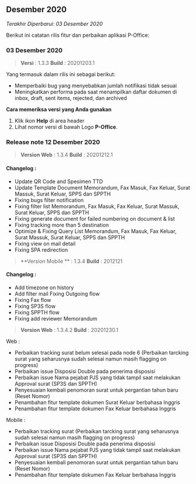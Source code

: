﻿## Desember 2020

*Terakhir Diperbarui: 03 Desember 2020*

Berikut ini catatan rilis fitur dan perbaikan aplikasi P-Office:

### 03 Desember 2020
>**Versi** : 1.3.3
>**Build** : 20201203.1

Yang termasuk dalam rilis ini sebagai berikut:
- Memperbaiki bug yang menyebabkan jumlah notifikasi tidak sesuai
- Meningkatkan performa pada saat menampilkan daftar dokumen di inbox, draft, sent items, rejected, dan archived

**Cara memeriksa versi yang Anda gunakan**

1. Klik ikon **Help** di area header
2. Lihat nomor versi di bawah Logo **P-Office**.


### Release note 12 Desember 2020

>**Version Web** : 1.3.4
>**Build** : 20201212.1 

#### Changelog :
- Update QR Code and Spesimen TTD
- Update Template Document Memorandum, Fax Masuk, Fax Keluar, Surat Massuk, Surat Keluar, SPPS dan SPPTH
- Fixing bugs filter notification
- Fixing filter list Memorandum, Fax Masuk, Fax Keluar, Surat Massuk, Surat Keluar, SPPS dan SPPTH
- Fixing generate document for failed numbering on document & list
- Fixing tracking more than 5 destination
- Optimize & Fixing Query List Memorandum, Fax Masuk, Fax Keluar, Surat Massuk, Surat Keluar, SPPS dan SPPTH
- Fixing view on mail detail
- Fixing SPA redirection

>**Version Mobile ** : 1.3.4 
>**Build** : 2012121  

#### Changelog : 
- Add timezone on history 
- Add filter mail Fixing Outgoing flow 
- Fixing Fax flow 
- Fixing SP3S flow 
- Fixing SPPTH flow 
- Fixing add reviewer Memorandum

>**Version Web** : 1.3.4.2
>**Build** : 20201230.1 

Web :
- Perbaikan tracking surat belum selesai pada node 6  (Perbaikan tarcking surat yang seharusnya sudah selesai namun masih flagging on progress)
- Perbaikan issue Disposisi Double pada penerima disposisi
- Perbaikan issue Nama pejabat PJS yang tidak tampil saat melakukan Approval surat (SP3S dan SPPTH)
- Penyesuaian kembali penomoran surat untuk pergantian tahun baru (Reset Nomor)
- Penambahan fitur template dokumen Surat Keluar berbahasa Inggris
- Penambahan fitur template dokumen Fax Keluar berbahasa Inggris
 
Mobile :
- Perbaikan tracking surat (Perbaikan tarcking surat yang seharusnya sudah selesai namun masih flagging on progress)
- Perbaikan issue Disposisi Double pada penerima disposisi
- Perbaikan issue Nama pejabat PJS yang tidak tampil saat melakukan Approval surat (SP3S dan SPPTH)
- Penyesuaian kembali penomoran surat untuk pergantian tahun baru (Reset Nomor)
- Penambahan fitur template dokumen Fax Keluar berbahasa Inggris